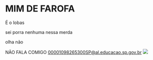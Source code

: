 # MIM DE FAROFA
É o lobas

sei porra nenhuma nessa merda

olha não

NÃO FALA COMIGO
00001098265300SP@al.educacao.sp.gov.br
![]([link](https://www.bing.com/images/search?view=detailV2&ccid=DqwgkljD&id=F3ADB2A472675EA0AF43EA2689BB96024B446741&thid=OIP.DqwgkljDfRMeoTT5pOF27gHaEK&mediaurl=https%3a%2f%2fstatic2.lolwallpapers.net%2f2017%2f06%2f593924f3d3991.jpg&cdnurl=https%3a%2f%2fth.bing.com%2fth%2fid%2fR.0eac209258c37d131ea134f9a4e176ee%3frik%3dQWdESwKWu4km6g%26pid%3dImgRaw%26r%3d0&exph=1080&expw=1920&q=Warwick+LOL&simid=607994222581525139&FORM=IRPRST&ck=6D78FC855DEE7640EA138D34E9BEFDD0&selectedIndex=6&itb=0&ajaxhist=0&ajaxserp=0))
